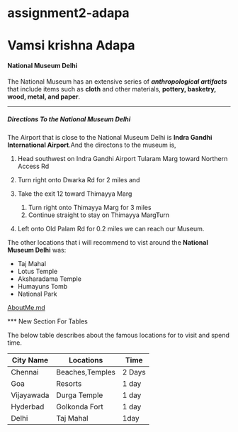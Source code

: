 # assignment2-adapa
# Vamsi krishna Adapa
#### National Museum Delhi
The National Museum has an extensive series of ***anthropological artifacts*** that include items such as **cloth** and other materials, **pottery, basketry, wood, metal, and paper**.

***
 ##### Directions To the National Museum Delhi  

 The Airport that is close to the National Museum Delhi is **Indra Gandhi International Airport**.And the directons to the museum is, 

1. Head southwest on Indra Gandhi Airport Tularam Marg toward Northern Access Rd 

2. Turn right onto Dwarka Rd for 2 miles and 
3. Take the exit 12 toward Thimayya Marg
   1. Turn right onto Thimayya Marg for 3 miles 
   2. Continue straight to stay on Thimayya MargTurn 
6. Left onto Old Palam Rd for 0.2 miles we can reach our Museum. 

The other locations that i will recommend to vist around the **National Museum Delhi** was:

* Taj Mahal
* Lotus Temple
* Aksharadama Temple 
* Humayuns Tomb
* National Park


[AboutMe.md](https://github.com/vamsiadapa1/assignment2-adapa/blob/6f3ff49d983bcf90155528946c0f3786525e2543/AboutMe.md)

*** New Section For Tables

The below table describes about the famous locations for to visit and spend time.

|City Name | Locations | Time  |
| -----    | -----     | ----- | 
| Chennai  | Beaches,Temples| 2 Days|
| Goa      | Resorts   | 1 day|
|Vijayawada | Durga Temple| 1 day|
|Hyderbad | Golkonda Fort| 1 day|
|Delhi   | Taj Mahal | 1day|

